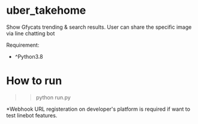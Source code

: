 # uber_takehome

Show Gfycats trending & search results. 
User can share the specific image via line chatting bot

Requirement:
- ^Python3.8

# How to run
> > python run.py

*Webhook URL registeration on developer's platform is required if want to test linebot features.
